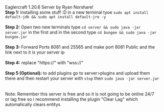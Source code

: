 Eaglercraft 1.20.6 Server by Ryan Norshare! 
<br>
**Step 1:** Installing some stuff :D in a new terminal tyoe `sudo apt install default-jdk && sudo apt install default-jre -y` 
<br>
<br>
**Step 2:** Open two new terminals type `cd server && sudo java -jar server.jar` in the first and in the second type `cd bungee && sudo java -jar bungee.jar` 
<br>
<br>
**Step 3:** Forward Ports 8081 and 25565 and make port 8081 Public and the link next to it is your server ip 
<br>
<br>
**Step 4:** replace "https://" with "wss://" 
<br>
<br>
**Step 5 (Optional):** to add plugins go to server>plugins and upload them there and then restart your server with `stop` then `sudo java -jar server.jar`  
<br>
<br>
Note: Remember this server is free and so it is not going to be online 24/7 or lag free so i recommend installing the plugin "Clear Lag" which automatically clears entitys
